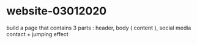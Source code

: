 # website-03012020
build a page that contains 3 parts : header, body ( content ), social media contact + jumping effect
